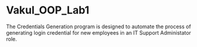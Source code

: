 # Vakul_OOP_Lab1
The Credentials Generation program is designed to automate the process of generating login credential for new employees in an IT Support Administator role.
